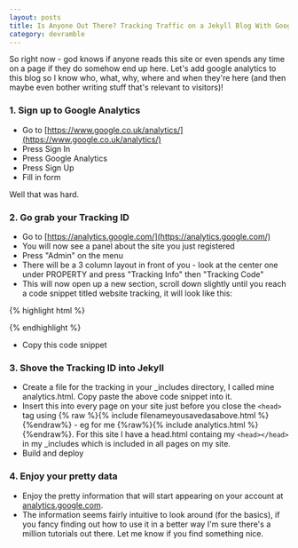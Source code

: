 ```yaml
---
layout: posts
title: Is Anyone Out There? Tracking Traffic on a Jekyll Blog With Google Analytics
category: devramble
---
```


So right now - god knows if anyone reads this site or even spends any time on a page if they do somehow end up here. Let's add google analytics to this blog so I know who, what, why, where and when they're here (and then maybe even bother writing stuff that's relevant to visitors)!

### 1. Sign up to Google Analytics

- Go to [https://www.google.co.uk/analytics/](https://www.google.co.uk/analytics/)
- Press Sign In
- Press Google Analytics
- Press Sign Up
- Fill in form

Well that was hard.

### 2. Go grab your Tracking ID

- Go to [https://analytics.google.com/](https://analytics.google.com/)
- You will now see a panel about the site you just registered
- Press "Admin" on the menu
- There will be a 3 column layout in front of you - look at the center one under PROPERTY and press "Tracking Info" then "Tracking Code"
- This will now open up a new section, scroll down slightly until you reach a code snippet titled website tracking, it will look like this:

{% highlight html %}
<script>
  (function(i,s,o,g,r,a,m){i['GoogleAnalyticsObject']=r;i[r]=i[r]||function(){
  (i[r].q=i[r].q||[]).push(arguments)},i[r].l=1*new Date();a=s.createElement(o),
  m=s.getElementsByTagName(o)[0];a.async=1;a.src=g;m.parentNode.insertBefore(a,m)
  })(window,document,'script','//www.google-analytics.com/analytics.js','ga');

  ga('create', 'ID#', 'auto');
  ga('send', 'pageview');

</script>
{% endhighlight %}

- Copy this code snippet

### 3. Shove the Tracking ID into Jekyll

- Create a file for the tracking in your _includes directory, I called mine analytics.html. Copy paste the above code snippet into it.
- Insert this into every page on your site just before you close the `<head>` tag using {% raw %}{% include filenameyousavedasabove.html %}{%endraw%} - eg for me {%raw%}{% include analytics.html %}{%endraw%}. For this site I have a head.html containg my `<head></head>` in my _includes which is included in all pages on my site.
- Build and deploy

### 4. Enjoy your pretty data

- Enjoy the pretty information that will start appearing on your account at [analytics.google.com](analytics.google.com). 
- The information seems fairly intuitive to look around (for the basics), if you fancy finding out how to use it in a better way I'm sure there's a million tutorials out there. Let me know if you find something nice.